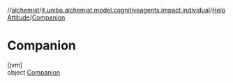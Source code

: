 //[alchemist](../../../../index.md)/[it.unibo.alchemist.model.cognitiveagents.impact.individual](../../index.md)/[HelpAttitude](../index.md)/[Companion](index.md)

# Companion

[jvm]\
object [Companion](index.md)

